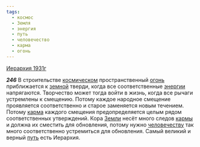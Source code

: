 ```yaml
---
tags:
  - космос
  - Земля
  - энергия
  - путь
  - человечество
  - карма
  - огонь
---
```


[Иерархия 1931г](https://127.0.0.1:4002/agni/1931)

___246___
В строительстве [космическом](../../../tags/#космос) пространственный [огонь](../../../tags/#огонь) приближается к [земной](../../../tags/#Земля) тверди, когда все соответственные [энергии](../../../tags/#энергия) напрягаются. Творчество может тогда войти в жизнь, когда все рычаги устремлены к смещению. Потому каждое народное смещение проявляется соответственно и старое заменяется новым течением. Потому [карма](../../../tags/#карма) каждого смещения предопределяется целым рядом соответственных утверждений. Кора [Земли](../../../tags/#Земля) несёт много следов [кармы](../../../tags/#карма) и должна их сместить для обновления, потому нужно [человечеству](../../../tags/#человечество) так много соответственно устремиться для обновления. Самый великий и верный [путь](../../../tags/#путь) есть Иерархия.   

